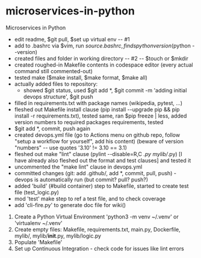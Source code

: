 # microservices-in-python
Microservices in Python

- edit readme, $git pull, $set up virtual env -- #1
- add to .bashrc via $vim, run $source .bashrc, finds python version ($python --version)
- created files and folder in working directory -- #2 -- $touch <name> or $mkdir <name>
- created roughed-in Makefile contents in codespace editor (every actual command still commented-out)
- tested make ($make install, $make format, $make all)
- actually added files to repository:
  - showed $git status, used $git add *, $git commit -m 'adding initial devops structure', $git push
- filled in requirements.txt with package names (wikipedia, pytest, ...)
- fleshed out Makefile install clause (pip install --upgrade pip && pip install -r requirements.txt),
  tested same, ran $pip freeze | less, added version numbers to required packages requirements, tested
- $git add *, commit, push again
- created devops.yml file (go to Actions menu on github repo, follow "setup a workflow for yourself", add his content)
  (beware of version "numbers" -- use quotes '3.10' != 3.10 == 3.1)
- fleshed out make "lint" clause (pylint --disable=R,C *.py mylib/*.py) [I have already also fleshed out the format and test clauses]
  and tested it
- uncommented the "make lint" clause in devops.yml
- committed changes (git: add .github/, add *, commit, pull, push) - devops is automatically run (but commit? pull? push?)
- added 'build' (#build container) step to Makefile, started to create test file (test_logic.py)
- mod 'test' make step to ref a test file, and to check coverage
- add 'cli-fire.py' to generate doc file for wiki()

1. Create a Python Virtual Environment 'python3 -m venv ~/.venv' or 'virtualenv ~/.venv'
2. Create empty files: Makefile, requirements.txt, main.py, Dockerfile, mylib/, mylib/__init__.py, mylib/logic.py
3. Populate 'Makefile'
4. Set up Continuous Integration - check code for issues like lint errors

